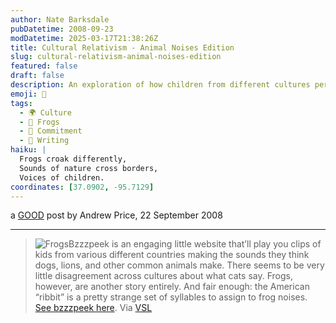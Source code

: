 ```yaml
---
author: Nate Barksdale
pubDatetime: 2008-09-23
modDatetime: 2025-03-17T21:38:26Z
title: Cultural Relativism - Animal Noises Edition
slug: cultural-relativism-animal-noises-edition
featured: false
draft: false
description: An exploration of how children from different cultures perceive animal sounds, highlighting the fascinating variations in frog sounds.
emoji: 🐸
tags:
  - 🌍 Culture
  - 🐸 Frogs
  - 🔄 Commitment
  - 📝 Writing
haiku: |
  Frogs croak differently,  
  Sounds of nature cross borders,  
  Voices of children.
coordinates: [37.0902, -95.7129]
---
```


a [GOOD](https://www.google.com/search?q=%22GOOD%22%20good.is) post by Andrew Price, 22 September 2008

---

> ![Frogs](http://culture-making.com/media/1222113518-frogs_210.jpg)Bzzzpeek is an engaging little website that’ll play you clips of kids from various different countries making the sounds they think dogs, lions, and other common animals make. There seems to be very little disagreement across cultures about what cats say. Frogs, however, are another story entirely. And fair enough: the American “ribbit” is a pretty strange set of syllables to assign to frog noises. [See bzzzpeek here](http://www.flat33.com/bzzzpeek/index1.html#). Via [VSL](http://web.archive.org/web/20111017192258/http://www.veryshortlist.com/vsl/daily.cfm/review/624/Website/bzzzpeek/?tp)
